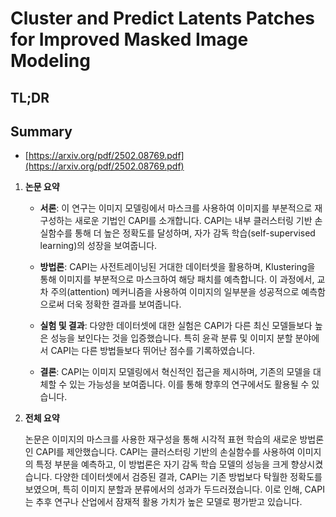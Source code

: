# Cluster and Predict Latents Patches for Improved Masked Image Modeling
## TL;DR
## Summary
- [https://arxiv.org/pdf/2502.08769.pdf](https://arxiv.org/pdf/2502.08769.pdf)

1. **논문 요약**

   - **서론**: 이 연구는 이미지 모델링에서 마스크를 사용하여 이미지를 부분적으로 재구성하는 새로운 기법인 CAPI를 소개합니다. CAPI는 내부 클러스터링 기반 손실함수를 통해 더 높은 정확도를 달성하며, 자가 감독 학습(self-supervised learning)의 성장을 보여줍니다.

   - **방법론**: CAPI는 사전트레이닝된 거대한 데이터셋을 활용하며, Klustering을 통해 이미지를 부분적으로 마스크하여 해당 패치를 예측합니다. 이 과정에서, 교차 주의(attention) 메커니즘을 사용하여 이미지의 일부분을 성공적으로 예측함으로써 더욱 정확한 결과를 보여줍니다.

   - **실험 및 결과**: 다양한 데이터셋에 대한 실험은 CAPI가 다른 최신 모델들보다 높은 성능을 보인다는 것을 입증했습니다. 특히 윤곽 분류 및 이미지 분할 분야에서 CAPI는 다른 방법들보다 뛰어난 점수를 기록하였습니다.

   - **결론**: CAPI는 이미지 모델링에서 혁신적인 접근을 제시하며, 기존의 모델을 대체할 수 있는 가능성을 보여줍니다. 이를 통해 향후의 연구에서도 활용될 수 있습니다.

2. **전체 요약**

   논문은 이미지의 마스크를 사용한 재구성을 통해 시각적 표현 학습의 새로운 방법론인 CAPI를 제안했습니다. CAPI는 클러스터링 기반의 손실함수를 사용하여 이미지의 특정 부분을 예측하고, 이 방법론은 자기 감독 학습 모델의 성능을 크게 향상시켰습니다. 다양한 데이터셋에서 검증된 결과, CAPI는 기존 방법보다 탁월한 정확도를 보였으며, 특히 이미지 분할과 분류에서의 성과가 두드러졌습니다. 이로 인해, CAPI는 추후 연구나 산업에서 잠재적 활용 가치가 높은 모델로 평가받고 있습니다.